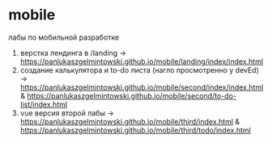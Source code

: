# mobile

лабы по мобильной разработке

1. верстка лендинга в /landing -> https://panlukaszgelmintowski.github.io/mobile/landing/index/index.html
2. создание калькулятора и to-do листа (нагло просмотренно у devEd) -> https://panlukaszgelmintowski.github.io/mobile/second/index/index.html & https://panlukaszgelmintowski.github.io/mobile/second/to-do-list/index.html
3. vue версия второй лабы -> https://panlukaszgelmintowski.github.io/mobile/third/index.html & https://panlukaszgelmintowski.github.io/mobile/third/todo/index.html
